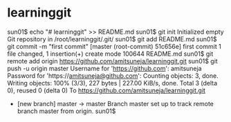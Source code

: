 # learninggit
sun01$ echo "# learninggit" >> README.md
sun01$ git init
Initialized empty Git repository in /root/learninggit/.git/
sun01$ git add README.md
sun01$ git commit -m "first commit"
[master (root-commit) 51c656e] first commit
 1 file changed, 1 insertion(+)
 create mode 100644 README.md
sun01$ git remote add origin https://github.com/amitsuneja/learninggit.git
sun01$ git push -u origin master
Username for 'https://github.com': amitsuneja
Password for 'https://amitsuneja@github.com':
Counting objects: 3, done.
Writing objects: 100% (3/3), 227 bytes | 227.00 KiB/s, done.
Total 3 (delta 0), reused 0 (delta 0)
To https://github.com/amitsuneja/learninggit.git
 * [new branch]      master -> master
Branch master set up to track remote branch master from origin.
sun01$
